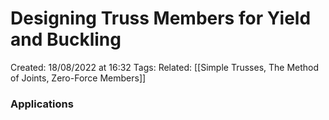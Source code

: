 # Designing Truss Members for Yield and Buckling
Created: 18/08/2022 at 16:32
Tags:
Related: [[Simple Trusses, The Method of Joints, Zero-Force Members]]

### Applications
